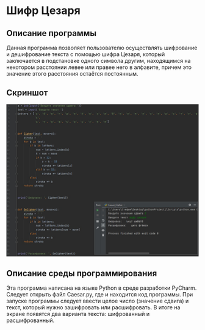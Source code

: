 # Шифр Цезаря
## Описание программы
Данная программа позволяет пользователю осуществлять шифрование и дешифрование текста с помощью шифра Цезаря, который заключается в подстановке одного символа другим, находящимся на некотором расстоянии левее или правее него в алфавите, причем это значение этого расстояния остаётся постоянным.
## Скриншот
![Скриншот](https://github.com/ZinaidaPanyak/Caesar_Cipher/blob/main/Caesar.jpg)
## Описание среды программирования
Эта программа написана на языке Python в среде разработки PyCharm. Следует открыть файл Caesar.py, где и находится код программы. При запуске программы следует ввести целое число (значение сдвига) и текст, который нужно зашифровать или расшифровать. В итоге на экране появятся два варианта текста: шифрованный и расшифрованный.
